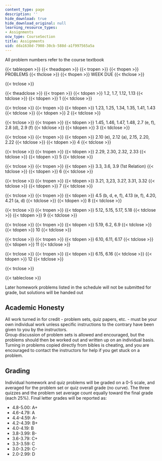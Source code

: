 ```yaml
---
content_type: page
description: ''
hide_download: true
hide_download_original: null
learning_resource_types:
- Assignments
ocw_type: CourseSection
title: Assignments
uid: dda1638d-7908-30cb-588d-a1f997565a5a
---
```


All problem numbers refer to the course textbook

{{< tableopen >}}
{{< theadopen >}}
{{< tropen >}}
{{< thopen >}}
PROBLEMS
{{< thclose >}}
{{< thopen >}}
WEEK DUE
{{< thclose >}}

{{< trclose >}}

{{< theadclose >}}
{{< tropen >}}
{{< tdopen >}}
1.2, 1.7, 1.12, 1.13
{{< tdclose >}}
{{< tdopen >}}
1
{{< tdclose >}}

{{< trclose >}}
{{< tropen >}}
{{< tdopen >}}
1.23, 1.25, 1.34, 1.35, 1.41, 1.43
{{< tdclose >}}
{{< tdopen >}}
2
{{< tdclose >}}

{{< trclose >}}
{{< tropen >}}
{{< tdopen >}}
1.45, 1.46, 1.47, 1.48, 2.7 (e, f), 2.8 (d), 2.9 (f)
{{< tdclose >}}
{{< tdopen >}}
3
{{< tdclose >}}

{{< trclose >}}
{{< tropen >}}
{{< tdopen >}}
2.10 (e), 2.12 (a), 2.15, 2.20, 2.22
{{< tdclose >}}
{{< tdopen >}}
4
{{< tdclose >}}

{{< trclose >}}
{{< tropen >}}
{{< tdopen >}}
2.29, 2.30, 2.32, 2.33
{{< tdclose >}}
{{< tdopen >}}
5
{{< tdclose >}}

{{< trclose >}}
{{< tropen >}}
{{< tdopen >}}
3.3, 3.6, 3.9 (1st Relation)
{{< tdclose >}}
{{< tdopen >}}
6
{{< tdclose >}}

{{< trclose >}}
{{< tropen >}}
{{< tdopen >}}
3.21, 3,23, 3.27, 3.31, 3.32
{{< tdclose >}}
{{< tdopen >}}
7
{{< tdclose >}}

{{< trclose >}}
{{< tropen >}}
{{< tdopen >}}
4.5 (b, d, e, f), 4.13 (e, f), 4.20, 4.21 (a, d)
{{< tdclose >}}
{{< tdopen >}}
8
{{< tdclose >}}

{{< trclose >}}
{{< tropen >}}
{{< tdopen >}}
5.12, 5.15, 5.17, 5.18
{{< tdclose >}}
{{< tdopen >}}
9
{{< tdclose >}}

{{< trclose >}}
{{< tropen >}}
{{< tdopen >}}
5.19, 6.2, 6.9
{{< tdclose >}}
{{< tdopen >}}
10
{{< tdclose >}}

{{< trclose >}}
{{< tropen >}}
{{< tdopen >}}
6.10, 6.11, 6.17
{{< tdclose >}}
{{< tdopen >}}
11
{{< tdclose >}}

{{< trclose >}}
{{< tropen >}}
{{< tdopen >}}
6.15, 6.16
{{< tdclose >}}
{{< tdopen >}}
12
{{< tdclose >}}

{{< trclose >}}

{{< tableclose >}}

Later homework problems listed in the schedule will not be submitted for grade, but solutions will be handed out

Academic Honesty
----------------

All work turned in for credit - problem sets, quiz papers, etc. - must be your own individual work unless specific instructions to the contrary have been given to you by the instructors.  
Group discussion of problem sets is allowed and encouraged, but the problems should then be worked out and written up on an individual basis. Turning in problems copied directly from bibles is cheating, and you are encouraged to contact the instructors for help if you get stuck on a problem.

Grading
-------

Individual homework and quiz problems will be graded on a 0-5 scale, and averaged for the problem set or quiz overall grade (no curve). The three quizzes and the problem set average count equally toward the final grade (each 25%). Final letter grades will be reported as:

*   4.8-5.00: A+
*   4.6-4.79: A
*   4.4-4.59: A-
*   4.2-4.39: B+
*   4.0-4.19: B
*   3.8-3.99: B-
*   3.6-3.79: C+
*   3.3-3.59: C
*   3.0-3.29: C-
*   2.0-2.99: D